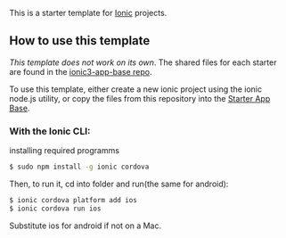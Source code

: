 This is a starter template for [Ionic](http://ionicframework.com/docs/) projects.

## How to use this template

*This template does not work on its own*. The shared files for each starter are found in the [ionic3-app-base repo](https://github.com/driftyco/ionic3-app-base).

To use this template, either create a new ionic project using the ionic node.js utility, or copy the files from this repository into the [Starter App Base](https://github.com/driftyco/ionic3-app-base).

### With the Ionic CLI:

installing required programms

```bash
$ sudo npm install -g ionic cordova

```

Then, to run it, cd into folder and run(the same for android):

```bash
$ ionic cordova platform add ios
$ ionic cordova run ios
```

Substitute ios for android if not on a Mac.

